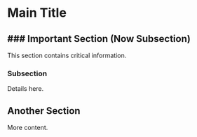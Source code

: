 # Main Title

## ### Important Section (Now Subsection)

This section contains critical information.

### Subsection

Details here.

## Another Section

More content.
